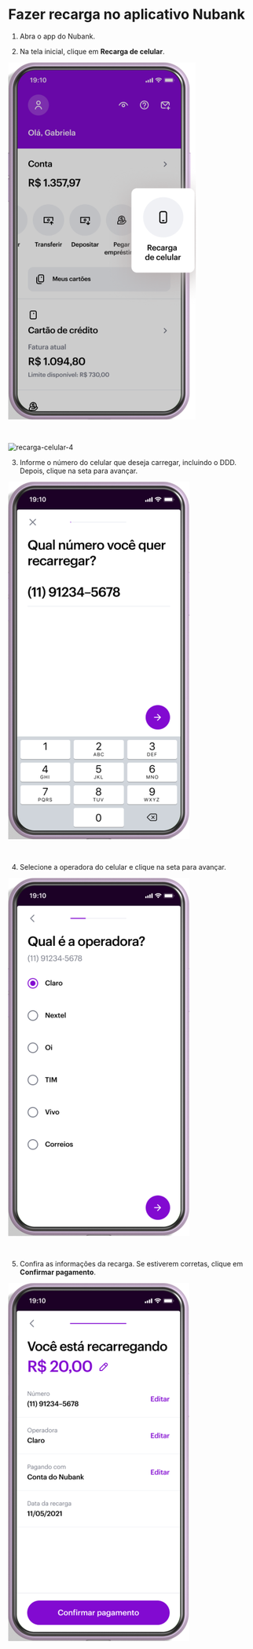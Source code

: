 # Fazer recarga no aplicativo Nubank

1. Abra o app do Nubank.

2. Na tela inicial, clique em **Recarga de celular**.

![Tela do app com a opção Recarga de celular em destaque.](images/recarga-celular-1.png)

<br>

![recarga-celular-4](https://user-images.githubusercontent.com/88788874/176802824-eba10b3a-c185-42a6-a99c-d72e5ba669db.png)


3. Informe o número do celular que deseja carregar, incluindo o DDD. Depois, clique na seta para avançar.

![Tela do app para informação do número de celular.](images/recarga-celular-2.png)

<br>

4. Selecione a operadora do celular e clique na seta para avançar.

![Tela do app para seleção da operadora.](images/recarga-celular-3.png)

<br>

5. Confira as informações da recarga. Se estiverem corretas, clique em **Confirmar pagamento**.

![Tela do app de confirmação dos dados da recarga.](images/recarga-celular-4.png)
